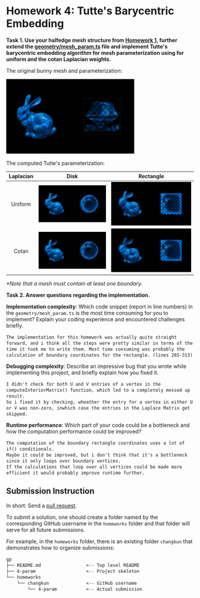 # Homework 4: Tutte's Barycentric Embedding

**Task 1. Use your halfedge mesh structure from [Homework 1](../1-halfedge/README.md), further extend the [geometry/mesh_param.ts](./src/geometry/mesh_param.ts) file and implement Tutte's barycentric embedding algorithm for mesh parameterization using for **uniform** and the **cotan** Laplacian weights.**

The original bunny mesh and parameterization:

<img src="./assets/original.png" height="200"/>

The computed Tutte's parameterization:

|Laplacian|Disk|Rectangle|
|:--:|:--:|:--:|
|Uniform|![](./assets/uniform-disk.png)|![](./assets/uniform-rect.png)|
|Cotan|![](./assets/cotan-disk.png)|![](./assets/cotan-rect.png)|

_*Note that a mesh must contain at least one boundary._

**Task 2. Answer questions regarding the implementation.**

**Implementation complexity**: Which code snippet (report in line numbers) in the `geometry/mesh_param.ts` is the most time consuming for you to implement? Explain your coding experience and encountered challenges briefly.

```
The implementation for this homework was actually quite straight forward, and i think all the steps were pretty similar in terms of the time it took me to write them. Most time consuming was probably the calculation of boundary coordinates for the rectangle. (lines 265-313)

```

**Debugging complexity**: Describe an impressive bug that you wrote while implementing this project, and briefly explain how you fixed it.

```
I didn't check for both U and V entries of a vertex in the computeInteriorMatrix() function, which led to a completely messed up result.
So i fixed it by checking, wheather the entry for a vertex in either U or V was non-zero, inwhich case the entries in the Laplace Matrix get skipped.
```

**Runtime performance**: Which part of your code could be a bottleneck and how the computation performance could be improved?

```
The computation of the boundary rectangle coordinates uses a lot of if() conditionals.
Maybe it could be improved, but i don't think that it's a bottleneck since it only loops over boundary vertices.
If the calculations that loop over all vertices could be made more efficient it would probably improve runtime further.
```

## Submission Instruction

In short: Send a [pull request](https://github.com/mimuc/gp/pulls).

To submit a solution, one should create a folder named by the corresponding GitHub username in the `homeworks` folder and that folder will serve for all future submissions.

For example, in the `homeworks` folder, there is an existing folder `changkun`
that demonstrates how to organize submissions:

```
gp
├── README.md                 <-- Top level README
├── 4-param                   <-- Project skeleton
└── homeworks
    └── changkun              <-- GitHub username
        └── 4-param           <-- Actual submission
```
